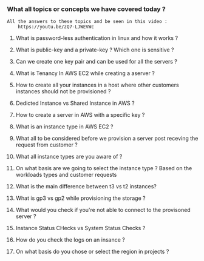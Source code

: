 ### What all topics or concepts we have covered today ?

```
All the answers to these topics and be seen in this video :
    https://youtu.be/zQ7-LJWEVWc

```

1) What is password-less authentication in linux and how it works ?

2) What is public-key and a private-key ? Which one is sensitive ?

3) Can we create one key pair and can be used for all the servers ?

4) What is Tenancy In AWS EC2 while creating a aserver ?

5) How to create all your instances in a host where other customers instances should not be provisioned ?

6) Dedicted Instance vs Shared Instance in AWS ?

7) How to create a server in AWS with a specific key ?

8) What is an instance type in AWS EC2 ?

9) What all to be considered before we provision a server post receving the request from customer ?

10) What all instance types are you aware of ?

11) On what basis are we going to select the instance type ? Based on the workloads types and customer requests 

12) What is the main difference between t3 vs t2 instances? 

13) What is gp3 vs gp2 while provisioning the storage ?

14) What would you check if you're not able to connect to the provisoned server ?

15) Instance Status CHecks vs System Status Checks ?

16) How do you check the logs on an insance ?

17) On what basis do you chose or select the region in projects ?

